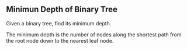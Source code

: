 ## Minimun Depth of Binary Tree

Given a binary tree, find its minimum depth.

The minimum depth is the number of nodes along the shortest path from the root node down to the nearest leaf node.
